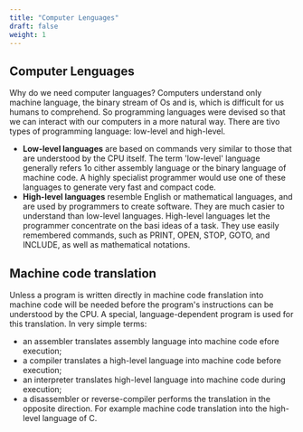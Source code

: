 ```yaml
---
title: "Computer Lenguages"
draft: false
weight: 1
---
```


## Computer Lenguages
Why do we need computer languages?
Computers understand only machine language, the binary stream of Os and is, which is difficult for us humans to comprehend. So programming languages were devised so that we can interact with our computers in a more natural way. There are tivo types of programming language: low-level and high-level.
- **Low-level languages** are based on commands very similar to those that are understood by the CPU itself. The term 'low-level' language generally refers 1o cither assembly language or the binary language of machine code. A highly specialist programmer would use one of these languages to generate very fast and compact code.
- **High-level languages** resemble English or mathematical languages, and are used by programmers to create software. They are much casier to understand than low-level languages. High-level languages let the programmer concentrate on the basi ideas of a task. They use easily remembered commands, such as PRINT, OPEN, STOP, GOTO, and INCLUDE, as well as mathematical notations.

## Machine code translation
Unless a program is written directly in machine code franslation into machine code will be needed before the program's instructions can be understood by the CPU. A special, language-dependent program is used for this translation. In very simple terms:
- an assembler translates assembly language into machine code efore execution;
- a compiler translates a high-level language into machine code before execution;
- an interpreter translates high-level language into machine code during execution;
- a disassembler or reverse-compiler performs the translation in the opposite direction. For example machine code translation into the high-level language of C.